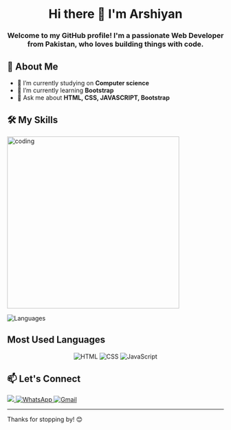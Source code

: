 
# <h1 align="center">Hi there 👋 I'm Arshiyan</h1>

<h3 align="center">Welcome to my GitHub profile! I'm a passionate Web Developer from Pakistan,  who loves building things with code.</h3>

## 🚀 About Me

- 🔭 I’m currently studying on **Computer science**
- 🌱 I’m currently learning **Bootstrap**
- 💬 Ask me about **HTML, CSS, JAVASCRIPT, Bootstrap**


## 🛠️ My Skills

<img align="center" alt="coding" width="400" src="https://cdn.dribbble.com/users/330915/screenshots/3587000/10_coding_dribbble.gif"> 

![Languages](https://skillicons.dev/icons?i=html,css,js,bootstrap,git,github)

## Most Used Languages
<p align="center">
    <img src="https://img.shields.io/badge/HTML-70.98%25-red" alt="HTML" />
    <img src="https://img.shields.io/badge/CSS-42.40%25-blue" alt="CSS" />
  <img src="https://img.shields.io/badge/JavaScript-30.49%25-yellow" alt="JavaScript" />
  
</p>

## 📫 Let's Connect

<a href="https://www.linkedin.com/in/muhammad-arshiyan-9866b5321?utm_source=share&utm_campaign=share_via&utm_content=profile&utm_medium=android_app" target="_blank">
    <img src="https://img.shields.io/badge/LinkedIn-%230077B5.svg?style=for-the-badge&logo=linkedin&logoColor=white" />
  </a>

  <a href="https://wa.me/qr/XWJLWFOX3B4IL1" target="_blank">
  <img src="https://img.shields.io/badge/WhatsApp-25D366?style=for-the-badge&logo=whatsapp&logoColor=white" alt="WhatsApp"/>
</a>

  <a href="mailto:youremail@gmail.com">
  <img src="https://img.shields.io/badge/Gmail-D14836?style=for-the-badge&logo=gmail&logoColor=white" alt="Gmail"/>
</a>

---

Thanks for stopping by! 😊
